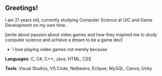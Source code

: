 ## Greetings!

I am 21 years old, currently studying Computer Science at UIC and Game Development on my own time. 

[write about passion about video games and how they inspired me to study computer science and achieve a dream to be a game dev]
- I love playing video games not merely because

**Languages**: C, C#, C++, Java, HTML, CSS

**Tools**: Visual Studios, VS Code, Netbeans, Eclipse, MySQL, Canva, Unity
